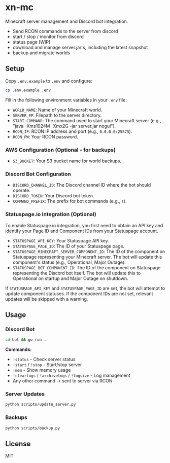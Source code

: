 # xn-mc

Minecraft server management and Discord bot integration.
- Send RCON commands to the server from discord
- start / stop / monitor from discord
- status page [WIP]
- download and manage server.jar's, including the latest snapshot
- backup and migrate worlds

## Setup

Copy `.env.example` to `.env` and configure:
```bash
cp .env.example .env
```

Fill in the following environment variables in your `.env` file:

- `WORLD_NAME`: Name of your Minecraft world.
- `SERVER_FP`: Filepath to the server directory.
- `START_COMMAND`: The command used to start your Minecraft server (e.g., "java -Xms1024M -Xmx2G -jar server.jar nogui").
- `RCON_IP`: RCON IP address and port (e.g., `0.0.0.0:25575`).
- `RCON_PW`: Your RCON password.

### AWS Configuration (Optional - for backups)
- `S3_BUCKET`: Your S3 bucket name for world backups.

### Discord Bot Configuration
- `DISCORD_CHANNEL_ID`: The Discord channel ID where the bot should operate.
- `DISCORD_TOKEN`: Your Discord bot token.
- `COMMAND_PREFIX`: The prefix for bot commands (e.g., `!`).

### Statuspage.io Integration (Optional)
To enable Statuspage.io integration, you first need to obtain an API key and identify your Page ID and Component IDs from your Statuspage account.
- `STATUSPAGE_API_KEY`: Your Statuspage API key.
- `STATUSPAGE_PAGE_ID`: The ID of your Statuspage page.
- `STATUSPAGE_MINECRAFT_SERVER_COMPONENT_ID`: The ID of the component on Statuspage representing your Minecraft server. The bot will update this component's status (e.g., Operational, Major Outage).
- `STATUSPAGE_BOT_COMPONENT_ID`: The ID of the component on Statuspage representing the Discord bot itself. The bot will update this to Operational on startup and Major Outage on shutdown.

If `STATUSPAGE_API_KEY` and `STATUSPAGE_PAGE_ID` are set, the bot will attempt to update component statuses. If the component IDs are not set, relevant updates will be skipped with a warning.

## Usage

### Discord Bot
```bash
cd bot && go run .
```

**Commands:**
- `!status` - Check server status
- `!start` / `!stop` - Start/stop server
- `!mem` - Show memory usage
- `!clearlogs` / `!archivelogs` / `!logsize` - Log management
- Any other command → sent to server via RCON

### Server Updates
```bash
python scripts/update_server.py
```

### Backups
```bash
python scripts/backup.py
```

## License

MIT
